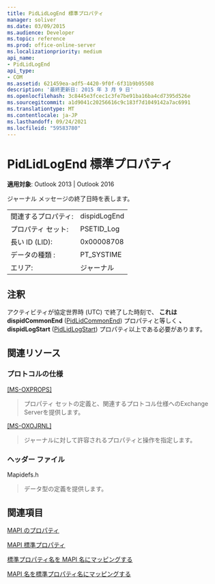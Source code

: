 ```yaml
---
title: PidLidLogEnd 標準プロパティ
manager: soliver
ms.date: 03/09/2015
ms.audience: Developer
ms.topic: reference
ms.prod: office-online-server
ms.localizationpriority: medium
api_name:
- PidLidLogEnd
api_type:
- COM
ms.assetid: 621459ea-adf5-4420-9f0f-6f31b9b95508
description: '最終更新日: 2015 年 3 月 9 日'
ms.openlocfilehash: 3c8445e3fcec1c3fe7be91ba16ba4cd7395d526e
ms.sourcegitcommit: a1d9041c20256616c9c183f7d1049142a7ac6991
ms.translationtype: MT
ms.contentlocale: ja-JP
ms.lasthandoff: 09/24/2021
ms.locfileid: "59583780"
---
```

# <a name="pidlidlogend-canonical-property"></a>PidLidLogEnd 標準プロパティ

  
  
**適用対象**: Outlook 2013 | Outlook 2016 
  
ジャーナル メッセージの終了日時を表します。
  
|||
|:-----|:-----|
|関連するプロパティ:  <br/> |dispidLogEnd  <br/> |
|プロパティ セット:  <br/> |PSETID_Log  <br/> |
|長い ID (LID):  <br/> |0x00008708  <br/> |
|データの種類 :   <br/> |PT_SYSTIME  <br/> |
|エリア:  <br/> |ジャーナル  <br/> |
   
## <a name="remarks"></a>注釈

アクティビティが協定世界時 (UTC) で終了した時刻で、 **これは dispidCommonEnd** ([PidLidCommonEnd](pidlidcommonend-canonical-property.md)) プロパティと等しく **、dispidLogStart** ([PidLidLogStart](pidlidlogstart-canonical-property.md)) プロパティ以上である必要があります。
  
## <a name="related-resources"></a>関連リソース

### <a name="protocol-specifications"></a>プロトコルの仕様

[[MS-OXPROPS]](https://msdn.microsoft.com/library/f6ab1613-aefe-447d-a49c-18217230b148%28Office.15%29.aspx)
  
> プロパティ セットの定義と、関連するプロトコル仕様へのExchange Serverを提供します。
    
[[MS-OXOJRNL]](https://msdn.microsoft.com/library/2aa04fd2-0f36-4ce4-9178-c0fc70aa8d43%28Office.15%29.aspx)
  
> ジャーナルに対して許容されるプロパティと操作を指定します。
    
### <a name="header-files"></a>ヘッダー ファイル

Mapidefs.h
  
> データ型の定義を提供します。
    
## <a name="see-also"></a>関連項目



[MAPI のプロパティ](mapi-properties.md)
  
[MAPI 標準プロパティ](mapi-canonical-properties.md)
  
[標準プロパティ名を MAPI 名にマッピングする](mapping-canonical-property-names-to-mapi-names.md)
  
[MAPI 名を標準プロパティ名にマッピングする](mapping-mapi-names-to-canonical-property-names.md)

